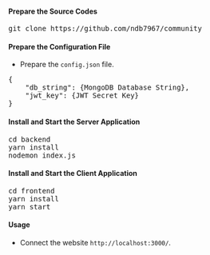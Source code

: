 #### Prepare the Source Codes

<pre>
git clone https://github.com/ndb7967/community
</pre>

#### Prepare the Configuration File

* Prepare the <code>config.json</code> file.
<pre>
{
    "db_string": {MongoDB Database String},
    "jwt_key": {JWT Secret Key}
}
</pre>

#### Install and Start the Server Application

<pre>
cd backend
yarn install
nodemon index.js
</pre>

#### Install and Start the Client Application

<pre>
cd frontend
yarn install
yarn start
</pre>

#### Usage

* Connect the website <code>http://localhost:3000/</code>.
